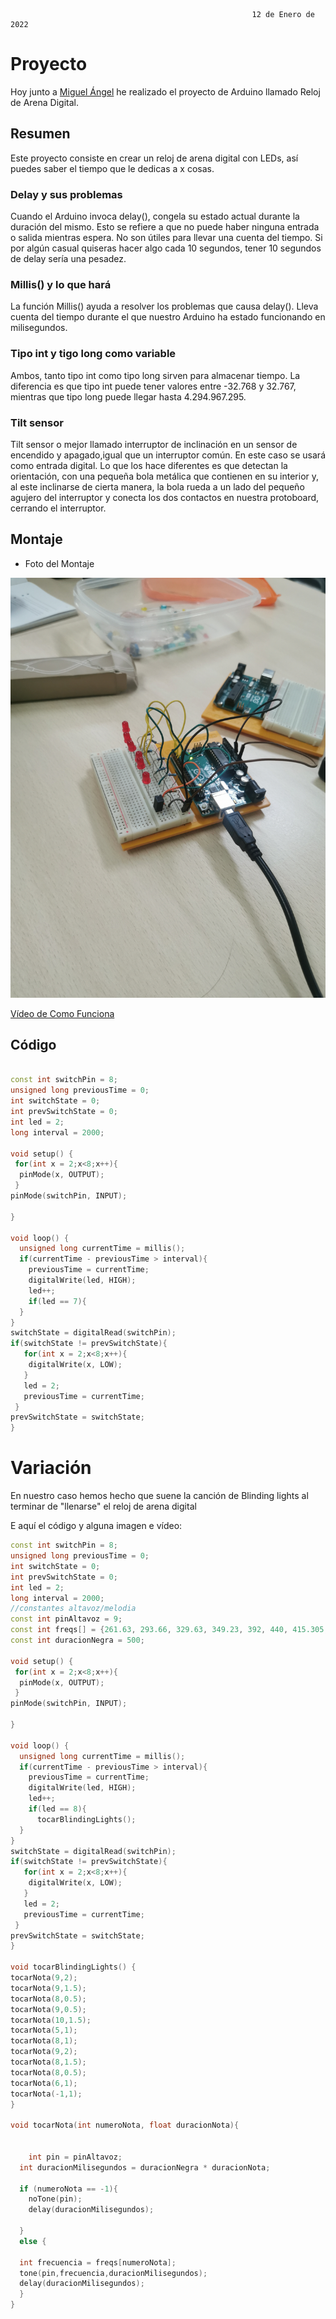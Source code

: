                                                           12 de Enero de 2022 
                                                          
# Proyecto 

Hoy junto a [Miguel Ángel](https://github.com/miguelamgel1107) he realizado el proyecto de Arduino llamado Reloj de Arena Digital.

## Resumen

Este proyecto consiste en crear un reloj de arena digital con LEDs, así puedes saber el tiempo que le dedicas a x cosas.

### Delay y sus problemas

Cuando el Arduino invoca delay(), congela su estado actual durante la duración del mismo. Esto se refiere a que no puede haber ninguna entrada o salida mientras espera. No son útiles para llevar una cuenta del tiempo. Si por algún casual quiseras hacer algo cada 10 segundos, tener 10 segundos de delay sería una pesadez.

### Millis() y lo que hará

La función Millis() ayuda a resolver los problemas que causa delay(). Lleva cuenta del tiempo durante el que nuestro Arduino ha estado funcionando en milisegundos.


### Tipo int y tigo long como variable

Ambos, tanto tipo int como tipo long sirven para almacenar tiempo. La diferencia es que tipo int puede tener valores entre -32.768 y 32.767, mientras que tipo long puede llegar hasta 4.294.967.295.


### Tilt sensor

Tilt sensor o mejor llamado interruptor de inclinación en un sensor de encendido y apagado,igual que un interruptor común. En este caso se usará como entrada digital. Lo que los hace diferentes es que detectan la orientación, con una pequeña bola metálica que contienen en su interior y, al este inclinarse de cierta manera, la bola rueda a un lado del pequeño agujero del interruptor y conecta los dos contactos en nuestra protoboard, cerrando el interruptor.






## Montaje

- Foto del Montaje

![](https://github.com/Tabrih/Arduino/blob/main/Archivos/IMG_20220112_095505.jpg)

[Vídeo de Como Funciona](https://raw.githubusercontent.com/Tabrih/Arduino/main/Archivos/VID_20220112_095543.mp4)

## Código

```C++

const int switchPin = 8;
unsigned long previousTime = 0;
int switchState = 0;
int prevSwitchState = 0;
int led = 2;
long interval = 2000;

void setup() {
 for(int x = 2;x<8;x++){
  pinMode(x, OUTPUT);
 }
pinMode(switchPin, INPUT);

}

void loop() {
  unsigned long currentTime = millis();
  if(currentTime - previousTime > interval){
    previousTime = currentTime;
    digitalWrite(led, HIGH);
    led++;
    if(led == 7){
  }
}
switchState = digitalRead(switchPin);
if(switchState != prevSwitchState){
   for(int x = 2;x<8;x++){
    digitalWrite(x, LOW);
   }
   led = 2;
   previousTime = currentTime;
 }
prevSwitchState = switchState;
}

```

# Variación

En nuestro caso hemos hecho que suene la canción de Blinding lights al terminar de "llenarse" el reloj de arena digital

E aquí el código y alguna imagen e vídeo:

``` C++
const int switchPin = 8;
unsigned long previousTime = 0;
int switchState = 0;
int prevSwitchState = 0;
int led = 2;
long interval = 2000;
//constantes altavoz/melodia
const int pinAltavoz = 9;
const int freqs[] = {261.63, 293.66, 329.63, 349.23, 392, 440, 415.305, 466.16, 523.25, 587.33, 587.33, 659.25,698.46, 783.99, 880, 932.33, 1046.50, 415.305};
const int duracionNegra = 500;

void setup() {
 for(int x = 2;x<8;x++){
  pinMode(x, OUTPUT);
 }
pinMode(switchPin, INPUT);

}

void loop() {
  unsigned long currentTime = millis();
  if(currentTime - previousTime > interval){
    previousTime = currentTime;
    digitalWrite(led, HIGH);
    led++;
    if(led == 8){
      tocarBlindingLights();
  }
}
switchState = digitalRead(switchPin);
if(switchState != prevSwitchState){
   for(int x = 2;x<8;x++){
    digitalWrite(x, LOW);
   }
   led = 2;
   previousTime = currentTime;
 }
prevSwitchState = switchState;
}

void tocarBlindingLights() {
tocarNota(9,2);
tocarNota(9,1.5);
tocarNota(8,0.5);
tocarNota(9,0.5);
tocarNota(10,1.5);
tocarNota(5,1);
tocarNota(8,1);
tocarNota(9,2);
tocarNota(8,1.5);
tocarNota(8,0.5);
tocarNota(6,1);
tocarNota(-1,1);
}

void tocarNota(int numeroNota, float duracionNota){

 
    int pin = pinAltavoz;
  int duracionMilisegundos = duracionNegra * duracionNota;
  
  if (numeroNota == -1){
    noTone(pin);
    delay(duracionMilisegundos);
    
  }
  else { 
   
  int frecuencia = freqs[numeroNota];
  tone(pin,frecuencia,duracionMilisegundos);
  delay(duracionMilisegundos);
  }
}

```

